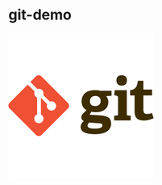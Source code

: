 # git-demo

![git-logo](https://raw.githubusercontent.com/github/explore/80688e429a7d4ef2fca1e82350fe8e3517d3494d/topics/git/git.png)
